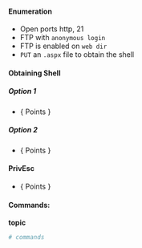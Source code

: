 #### Enumeration
- Open ports http, 21
- FTP with `anonymous login` 
- FTP is enabled on `web dir`
- `PUT` an `.aspx` file to obtain the shell


#### Obtaining Shell
##### Option 1

- { Points }

##### Option 2 

- { Points }

#### PrivEsc

- { Points }

#### Commands:

**topic**
```bash
# commands
```

